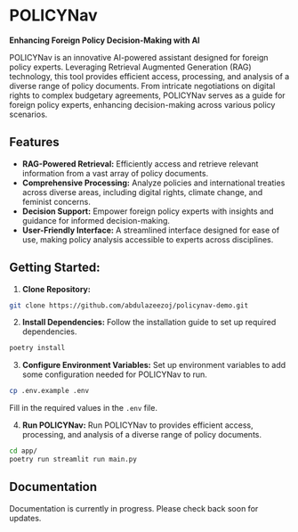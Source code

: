 # POLICYNav

**Enhancing Foreign Policy Decision-Making with AI**

POLICYNav is an innovative AI-powered assistant designed for foreign policy experts. Leveraging Retrieval Augmented Generation (RAG) technology, this tool provides efficient access, processing, and analysis of a diverse range of policy documents. From intricate negotiations on digital rights to complex budgetary agreements, POLICYNav serves as a guide for foreign policy experts, enhancing decision-making across various policy scenarios.

## Features

- **RAG-Powered Retrieval:** Efficiently access and retrieve relevant information from a vast array of policy documents.
- **Comprehensive Processing:** Analyze policies and international treaties across diverse areas, including digital rights, climate change, and feminist concerns.
- **Decision Support:** Empower foreign policy experts with insights and guidance for informed decision-making.
- **User-Friendly Interface:** A streamlined interface designed for ease of use, making policy analysis accessible to experts across disciplines.


## Getting Started:

1. **Clone Repository:** 
```bash
git clone https://github.com/abdulazeezoj/policynav-demo.git
```

2. **Install Dependencies:** Follow the installation guide to set up required dependencies.
```bash
poetry install
```

3. **Configure Environment Variables:** Set up environment variables to add some configuration needed for POLICYNav to run.
```bash
cp .env.example .env
```
Fill in the required values in the `.env` file.

4. **Run POLICYNav:** Run POLICYNav to provides efficient access, processing, and analysis of a diverse range of policy documents.
```bash
cd app/
poetry run streamlit run main.py
```

## Documentation
Documentation is currently in progress. Please check back soon for updates.
